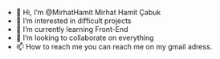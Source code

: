- 👋 Hi, I’m @MirhatHamit Mirhat Hamit Çabuk
- 👀 I’m interested in difficult projects
- 🌱 I’m currently learning Front-End 
- 💞️ I’m looking to collaborate on everything
- 📫 How to reach me you can reach me on my gmail adress.

<!---
MirhatHamit/MirhatHamit is a ✨ special ✨ repository because its `README.md` (this file) appears on your GitHub profile.
You can click the Preview link to take a look at your changes.
--->
